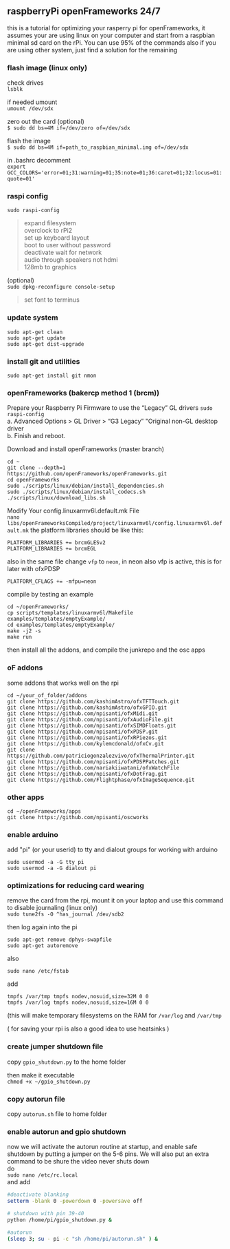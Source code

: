 ## raspberryPi openFrameworks 24/7
this is a tutorial for optimizing your rasperry pi for openFrameworks, it assumes your are using linux on your computer and start from a raspbian minimal sd card on the rPi. You can use 95% of the commands also if you are using other system, just find a solution for the remaining


### flash image (linux only)
check drives  
`lsblk`  
  
if needed umount  
`umount /dev/sdx`  
  
zero out the card (optional)   
`$ sudo dd bs=4M if=/dev/zero of=/dev/sdx`  
  
flash the image  
`$ sudo dd bs=4M if=path_to_raspbian_minimal.img of=/dev/sdx`  


in .bashrc decomment   
`export GCC_COLORS='error=01;31:warning=01;35:note=01;36:caret=01;32:locus=01:quote=01'`

### raspi config

`sudo raspi-config  `
>expand filesystem  
>overclock to rPi2  
>set up keyboard layout  
>boot to user without password  
>deactivate wait for network  
>audio through speakers not hdmi  
>128mb to graphics

(optional)  
`sudo dpkg-reconfigure console-setup`  
>set font to terminus

### update system
```
sudo apt-get clean  
sudo apt-get update
sudo apt-get dist-upgrade
```


### install git and utilities
`sudo apt-get install git nmon`  

   
### openFrameworks (bakercp method 1 (brcm))

Prepare your Raspberry Pi Firmware to use the “Legacy” GL drivers
`sudo raspi-config`   
a. Advanced Options > GL Driver > “G3 Legacy” "Original non-GL desktop driver   
b. Finish and reboot.   
   
Download and install openFrameworks (master branch)   
```console
cd ~
git clone --depth=1 https://github.com/openFrameworks/openFrameworks.git
cd openFrameworks
sudo ./scripts/linux/debian/install_dependencies.sh
sudo ./scripts/linux/debian/install_codecs.sh
./scripts/linux/download_libs.sh
```
Modify Your config.linuxarmv6l.default.mk File   
`nano libs/openFrameworksCompiled/project/linuxarmv6l/config.linuxarmv6l.default.mk`
the platform libraries should be like this:
```
PLATFORM_LIBRARIES += brcmGLESv2
PLATFORM_LIBRARIES += brcmEGL
```
also in the same file change `vfp` to `neon`, in neon also vfp is active, this is for later with ofxPDSP
```
PLATFORM_CFLAGS += -mfpu=neon
```
compile by testing an example
```console
cd ~/openFrameworks/
cp scripts/templates/linuxarmv6l/Makefile examples/templates/emptyExample/
cd examples/templates/emptyExample/
make -j2 -s
make run
```

then install all the addons, and compile the junkrepo and the osc apps


### oF addons

some addons that works well on the rpi

```
cd ~/your_of_folder/addons  
git clone https://github.com/kashimAstro/ofxTFTTouch.git  
git clone https://github.com/kashimAstro/ofxGPIO.git  
git clone https://github.com/npisanti/ofxMidi.git  
git clone https://github.com/npisanti/ofxAudioFile.git  
git clone https://github.com/npisanti/ofxSIMDFloats.git  
git clone https://github.com/npisanti/ofxPDSP.git  
git clone https://github.com/npisanti/ofxRPiezos.git  
git clone https://github.com/kylemcdonald/ofxCv.git
git clone https://github.com/patriciogonzalezvivo/ofxThermalPrinter.git  
git clone https://github.com/npisanti/ofxPDSPPatches.git
git clone https://github.com/nariakiiwatani/ofxWatchFile
git clone https://github.com/npisanti/ofxDotFrag.git
git clone https://github.com/Flightphase/ofxImageSequence.git

```

### other apps 
```
cd ~/openFrameworks/apps
git clone https://github.com/npisanti/oscworks
```

### enable arduino

add "pi" (or your userid) to tty and dialout groups for working with arduino  
```
sudo usermod -a -G tty pi
sudo usermod -a -G dialout pi
```


### optimizations for reducing card wearing
remove the card from the rpi, mount it on your laptop and use this command to disable journaling (linux only)  
`sudo tune2fs -O ^has_journal /dev/sdb2`  

then log again into the pi  
```
sudo apt-get remove dphys-swapfile
sudo apt-get autoremove
```

also 
```
sudo nano /etc/fstab
```
add  
```
tmpfs /var/tmp tmpfs nodev,nosuid,size=32M 0 0  
tmpfs /var/log tmpfs nodev,nosuid,size=16M 0 0  
```
(this will make temporary filesystems on the RAM for `/var/log` and `/var/tmp`

( for saving your rpi is also a good idea to use heatsinks )


### create jumper shutdown file

copy `gpio_shutdown.py` to the home folder   
   
then make it executable   
`chmod +x ~/gpio_shutdown.py`
   
   
### copy autorun file
copy `autorun.sh` file to home folder
   
    
### enable autorun and gpio shutdown
now we will activate the autorun routine at startup, and enable safe shutdown by putting a jumper on the 5-6 pins. We will also put an extra command to be shure the video never shuts down  
do  
`sudo nano /etc/rc.local`  
and add  
```sh
#deactivate blanking 
setterm -blank 0 -powerdown 0 -powersave off

# shutdown with pin 39-40
python /home/pi/gpio_shutdown.py &

#autorun
(sleep 3; su - pi -c "sh /home/pi/autorun.sh" ) &
```   
